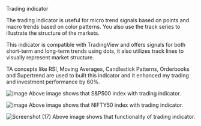 Trading indicator

The trading indicator is useful for micro trend signals based on points and macro trends based on color patterns. You also use the track series to illustrate the structure of the markets.


This indicator is compatible with TradingView and offers signals for both short-term and long-term trends using dots, it also utilizes track lines to visually represent market structure.

TA concepts like RSI, Moving Averages, Candlestick Patterns, Orderbooks and Supertrend are used to built this indicator and it enhanced my trading and investment performance by 60%.



![image](https://github.com/user-attachments/assets/1796c7c4-a70f-4647-8002-19d29c5242a0)
Above image shows that S&P500 index with trading indicator. 



![image](https://github.com/user-attachments/assets/5edeff0f-30f7-4316-9ad2-efc3af745281)
Above image shows that NIFTY50 index with trading indicator.



![Screenshot (17)](https://github.com/user-attachments/assets/053a9b4f-61df-47a9-8f76-fdcf9d2f5cad)
Above image shows that functionality of trading indicator.

